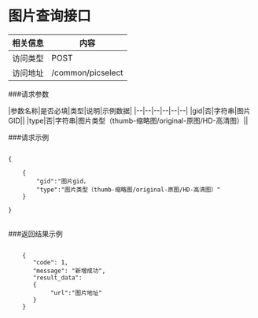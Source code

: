 # 图片查询接口
|相关信息|内容|
|--|--|
|访问类型|POST|
|访问地址|/common/picselect|

###请求参数

|参数名称|是否必填|类型|说明|示例数据|
|--|--|--|--|--|--|
|gid|否|字符串|图片GID||
|type|否|字符串|图片类型（thumb-缩略图/original-原图/HD-高清图）||

###请求示例
<pre>
<code>
{

    {
        "gid":"图片gid，
        "type":"图片类型（thumb-缩略图/original-原图/HD-高清图）"
    }

}
</code>
</pre>

###返回结果示例

<pre>
<code>
    {
       "code": 1,
       "message": "新增成功",
       "result_data":
       {
            "url":"图片地址"
       }
    }



</code>
</pre>

